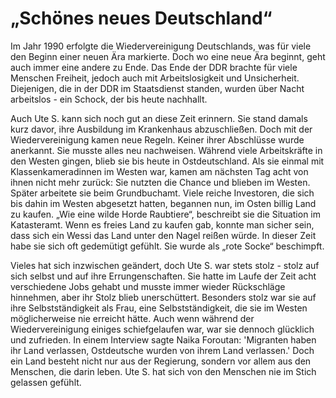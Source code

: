 # „Schönes neues Deutschland“

Im Jahr 1990 erfolgte die Wiedervereinigung Deutschlands, was für viele den Beginn einer neuen Ära markierte. Doch wo eine neue Ära beginnt, geht auch immer eine andere zu Ende. Das Ende der DDR brachte für viele Menschen Freiheit, jedoch auch mit Arbeitslosigkeit und Unsicherheit. Diejenigen, die in der DDR im Staatsdienst standen, wurden über Nacht arbeitslos - ein Schock, der bis heute nachhallt.

Auch Ute S. kann sich noch gut an diese Zeit erinnern. Sie stand damals kurz davor, ihre Ausbildung im Krankenhaus abzuschließen. Doch mit der Wiedervereinigung kamen neue Regeln. Keiner ihrer Abschlüsse wurde anerkannt. Sie musste alles neu nachweisen. Während viele Arbeitskräfte in den Westen gingen, blieb sie bis heute in Ostdeutschland. Als sie einmal mit Klassenkameradinnen im Westen war, kamen am nächsten Tag acht von ihnen nicht mehr zurück: Sie nutzten die Chance und blieben im Westen. Später arbeitete sie beim Grundbuchamt. Viele reiche Investoren, die sich bis dahin im Westen abgesetzt hatten, begannen nun, im Osten billig Land zu kaufen. „Wie eine wilde Horde Raubtiere“, beschreibt sie die Situation im Katasteramt. Wenn es freies Land zu kaufen gab, konnte man sicher sein, dass sich ein Wessi das Land unter den Nagel reißen würde. In dieser Zeit habe sie sich oft gedemütigt gefühlt. Sie wurde als „rote Socke“ beschimpft.

Vieles hat sich inzwischen geändert, doch Ute S. war stets stolz - stolz auf sich selbst und auf ihre Errungenschaften. Sie hatte im Laufe der Zeit acht verschiedene Jobs gehabt und musste immer wieder Rückschläge hinnehmen, aber ihr Stolz blieb unerschüttert. Besonders stolz war sie auf ihre Selbstständigkeit als Frau, eine Selbstständigkeit, die sie im Westen möglicherweise nie erreicht hätte. Auch wenn während der Wiedervereinigung einiges schiefgelaufen war, war sie dennoch glücklich und zufrieden. In einem Interview sagte Naika Foroutan: 'Migranten haben ihr Land verlassen, Ostdeutsche wurden von ihrem Land verlassen.' Doch ein Land besteht nicht nur aus der Regierung, sondern vor allem aus den Menschen, die darin leben. Ute S. hat sich von den Menschen nie im Stich gelassen gefühlt.